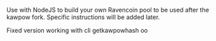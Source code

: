 Use with NodeJS to build your own Ravencoin pool to be used after the kawpow fork. Specific instructions will be added later.

Fixed version working with cli getkawpowhash 
oo
